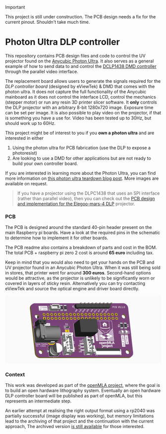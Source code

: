 > [!Important]
>
> This project is still under construction. The PCB design needs a fix for the current pinout. Shouldn't take much time.

# Photon Ultra DLP controller

This repository contains PCB design files and code to control the UV projector found on the [Anycubic Photon Ultra](https://store.anycubic.com/products/photon-ultra). It also serves as a general example of how to send data to and control the [DCLP1438 DMD controller](https://www.ti.com/product/DLPC1438) through the parallel video interface.

The replacement board allows users to generate the signals required for the *DLP controller board* (designed by eViewTek) & DMD that comes with the photon ultra. It does not capture the full functionality of the Anycubic mainboard as it does not control the interface LCD, control the mechanics (stepper motor) or run any resin 3D printer slicer software. It **only** controls the DLP projector with an arbitrary 8-bit 1280x720 image. Exposure time can be set per image. It is also possible to play video on the projector, if that is something you have a use for. Video has been tested up to 30Hz, but should work up to 60Hz.

This project might be of interest to you if you **own a photon ultra** and are interested in either

1. Using the photon ultra for PCB fabrication (use the DLP to expose a photoresist)
2. Are looking to use a DMD for other applications but are not ready to build your own controller board.

If you are interested in learning more about the Photon Ultra, you can find more information on [this photon ultra teardown blog post](https://nemoandrea.github.io/blog/Anycubic_DLP_teardown/). More images are available on request.

> If you have a projector using the DLPC1438 that uses an SPI interface (rather than parallel video), then you can check out the [PCB design and implementation for the Elegoo-mars-4 DLP](https://github.com/openMLA/elegoo-mars-4-dlp-controller) projector.

### PCB

The PCB is designed around the standard 40-pin header present on the main Raspberry pi boards. Have a look at the required pins in the schematic to determine how to implement it for other boards.

The PCB readme also contains a breakdown of parts and cost in the BOM. The total PCB + raspberry pi zero 2 cost is around **65 euro** including tax. 

Keep in mind that you would also need to get your hands on the PCB and UV projector found in an Anycubic Photon Ultra. When it was still being sold in stores, that printer went for around **300 euros**. Second-hand options would be attractive, as the projector is unlikely to be significantly worn or covered in layers of sticky resin. Alternatively you can try contacting eViewTek and source the optical engine and driver board directly.

![](media/pcb_3D_front.PNG)

### Context

This work was developed as part of the [openMLA project](https://github.com/openMLA), where the goal is to build an open hardware lithography system. Eventually an open hardware DLP controller board will be published as part of openMLA, but this represents an intermediate step. 

An earlier attempt at realising the right output format using a rp2040 was partially successful (image display was working), but memory limitations lead to the archiving of that project and the continuation with the current approach, The archived version [is still available](https://github.com/openMLA/photon-ultra-controller-rp2040) for those interested.
